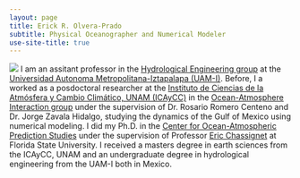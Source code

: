 ```yaml
---
layout: page
title: Erick R. Olvera-Prado
subtitle: Physical Oceanographer and Numerical Modeler
use-site-title: true
---
```

![](/static/video/temp_ushad_mxlyr_anim.gif)
I am an assitant professor in the [Hydrological Engineering group](https://cbi.izt.uam.mx/coddaa/index.php/ih-pemc) at the [Universidad Autonoma Metropolitana-Iztapalapa (UAM-I)](http://www.iztapalapa.uam.mx/). Before, I a worked as a posdoctoral researcher at the [Instituto de Ciencias de la Atmósfera y Cambio Climático, UNAM (ICAyCC)](https://www.atmosfera.unam.mx/) in the [Ocean-Atmosphere Interaction group](http://grupo-ioa.atmosfera.unam.mx/) under the supervision of Dr. Rosario Romero Centeno and Dr. Jorge Zavala Hidalgo, studying the dynamics of the Gulf of Mexico using numerical modeling. I did my Ph.D. in the [Center for Ocean-Atmospheric Prediction Studies](https://www.coaps.fsu.edu/) under the supervision of Professor [Eric Chassignet](https://www.coaps.fsu.edu/eric-chassignet) at Florida State University. I received a masters degree in earth sciences from the ICAyCC, UNAM and an undergraduate degree in hydrological engineering from the UAM-I both in Mexico.


